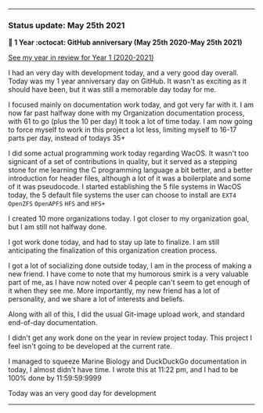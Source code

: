 
***

### Status update: May 25th 2021

<!-- 🎂 **Days until 1 year GitHub :octocat: anniversary:** `00` _(as of May 25th 2021 at 00:12:00 am to 11:59:59 pm)_ !-->

**🎂 1 Year :octocat: GitHub anniversary (May 25th 2020-May 25th 2021)**

[See my year in review for Year 1 (2020-2021)](https://github.com/seanpm2001/seanpm2001/blob/master/Special/Year-in-Review/2020-2021)

I had an very day with development today, and a very good day overall. Today was my 1 year anniversary day on GitHub. It wasn't as exciting as it should have been, but it was still a memorable day today for me.

I focused mainly on documentation work today, and got very far with it. I am now far past halfway done with my Organization documentation process, with 61 to go (plus the 10 per day) It took a lot of time today. I am now going to force myself to work in this project a lot less, limiting myself to 16-17 parts per day, instead of todays 35+

I did some actual programming work today regarding WacOS. It wasn't too signicant of a set of contributions in quality, but it served as a stepping stone for me learning the C programming language a bit better, and a better introduction for header files, although a lot of it was a boilerplate and some of it was pseudocode. I started establishing the 5 file systems in WacOS today, the 5 default file systems the user can choose to install are `EXT4` `OpenZFS` `OpenAPFS` `HFS` and `HFS+`
 
I created 10 more organizations today. I got closer to my organization goal, but I am still not halfway done.

I got work done today, and had to stay up late to finalize. I am still anticipating the finalization of this organization creation process.

I got a lot of socializing done outside today, I am in the process of making a new friend. I have come to note that my humorous smirk is a very valuable part of me, as I have now noted over 4 people can't seem to get enough of it when they see me. More importantly, my new friend has a lot of personality, and we share a lot of interests and beliefs.

Along with all of this, I did the usual Git-image upload work, and standard end-of-day documentation.

I didn't get any work done on the year in review project today. This project I feel isn't going to be developed at the current rate.

I managed to squeeze Marine Biology and DuckDuckGo documentation in today, I almost didn't have time. I wrote this at 11:22 pm, and I had to be 100% done by 11:59:59:9999

Today was an very good day for development

***

